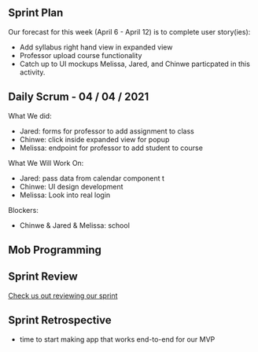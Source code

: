 ## Sprint Plan
Our forecast for this week (April 6 - April 12) is to complete user story(ies):
- Add syllabus right hand view in expanded view
- Professor upload course functionality
- Catch up to UI mockups
Melissa, Jared, and Chinwe particpated in this activity.

## Daily Scrum - 04 / 04 / 2021
What We did:
- Jared: forms for professor to add assignment to class
- Chinwe: click inside expanded view for popup
- Melissa: endpoint for professor to add student to course

What We Will Work On:
- Jared: pass data from calendar component t
- Chinwe: UI design development
- Melissa: Look into real login 

Blockers:
- Chinwe & Jared & Melissa: school

## Mob Programming 
<!-- [Forgor to save photo of the mob program but look at collaborative pr's](./spark!sprintReports!/images/mob4.png) -->

## Sprint Review
[Check us out reviewing our sprint](../spark!sprintReports!/images/stakeholder3.png)

## Sprint Retrospective
- time to start making app that works end-to-end for our MVP



